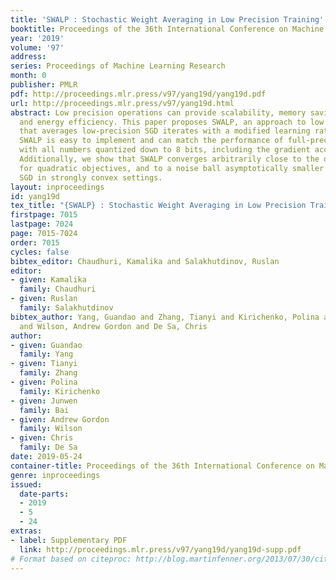 ```yaml
---
title: 'SWALP : Stochastic Weight Averaging in Low Precision Training'
booktitle: Proceedings of the 36th International Conference on Machine Learning
year: '2019'
volume: '97'
address: 
series: Proceedings of Machine Learning Research
month: 0
publisher: PMLR
pdf: http://proceedings.mlr.press/v97/yang19d/yang19d.pdf
url: http://proceedings.mlr.press/v97/yang19d.html
abstract: Low precision operations can provide scalability, memory savings, portability,
  and energy efficiency. This paper proposes SWALP, an approach to low precision training
  that averages low-precision SGD iterates with a modified learning rate schedule.
  SWALP is easy to implement and can match the performance of full-precision SGD even
  with all numbers quantized down to 8 bits, including the gradient accumulators.
  Additionally, we show that SWALP converges arbitrarily close to the optimal solution
  for quadratic objectives, and to a noise ball asymptotically smaller than low precision
  SGD in strongly convex settings.
layout: inproceedings
id: yang19d
tex_title: "{SWALP} : Stochastic Weight Averaging in Low Precision Training"
firstpage: 7015
lastpage: 7024
page: 7015-7024
order: 7015
cycles: false
bibtex_editor: Chaudhuri, Kamalika and Salakhutdinov, Ruslan
editor:
- given: Kamalika
  family: Chaudhuri
- given: Ruslan
  family: Salakhutdinov
bibtex_author: Yang, Guandao and Zhang, Tianyi and Kirichenko, Polina and Bai, Junwen
  and Wilson, Andrew Gordon and De Sa, Chris
author:
- given: Guandao
  family: Yang
- given: Tianyi
  family: Zhang
- given: Polina
  family: Kirichenko
- given: Junwen
  family: Bai
- given: Andrew Gordon
  family: Wilson
- given: Chris
  family: De Sa
date: 2019-05-24
container-title: Proceedings of the 36th International Conference on Machine Learning
genre: inproceedings
issued:
  date-parts:
  - 2019
  - 5
  - 24
extras:
- label: Supplementary PDF
  link: http://proceedings.mlr.press/v97/yang19d/yang19d-supp.pdf
# Format based on citeproc: http://blog.martinfenner.org/2013/07/30/citeproc-yaml-for-bibliographies/
---
```

